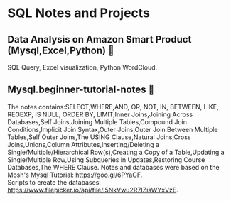 # SQL Notes and Projects
## Data Analysis on Amazon Smart Product (Mysql,Excel,Python) :muscle:
  SQL Query, Excel visualization, Python WordCloud.
## Mysql.beginner-tutorial-notes :muscle:
The notes contains:SELECT,WHERE,AND, OR, NOT, IN, BETWEEN, LIKE, REGEXP, IS NULL, ORDER BY, LIMIT,Inner Joins,Joining Across Databases,Self Joins,Joining Multiple Tables,Compound Join Conditions,Implicit Join Syntax,Outer Joins,Outer Join Between Multiple Tables,Self Outer Joins,The USING Clause,Natural Joins,Cross Joins,Unions,Column Attributes,Inserting/Deleting a Single/Multiple/Hierarchical Row(s),Creating a Copy of a Table,Updating a Single/Multiple Row,Using Subqueries in Updates,Restoring Course Databases,The WHERE Clause.
Notes and databases were based on the Mosh's Mysql Tutorial: https://goo.gl/6PYaGF. \
Scripts to create the databases: https://www.filepicker.io/api/file/i5NkVwu2R7IZisWYxVzE.

